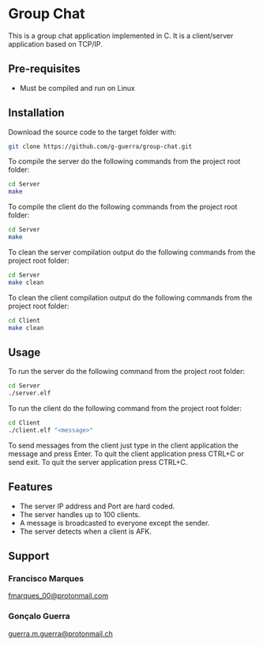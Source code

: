 # Group Chat

This is a group chat application implemented in C. It is a client/server application based on TCP/IP.

## Pre-requisites
* Must be compiled and run on Linux

## Installation

Download the source code to the target folder with:
```bash
git clone https://github.com/g-guerra/group-chat.git
```

To compile the server do the following commands from the project root folder:
```bash
cd Server
make
```

To compile the client do the following commands from the project root folder:
```bash
cd Server
make
```

To clean the server compilation output do the following commands from the project root folder:
```bash
cd Server
make clean
```

To clean the client compilation output do the following commands from the project root folder:
```bash
cd Client
make clean
```

## Usage

To run the server do the following command from the project root folder:
```bash
cd Server
./server.elf
```

To run the client do the following command from the project root folder:
```bash
cd Client
./client.elf "<message>"
```

To send messages from the client just type in the client application the message and press Enter.
To quit the client application press CTRL+C or send exit.
To quit the server application press CTRL+C.

## Features

* The server IP address and Port are hard coded.
* The server handles up to 100 clients.
* A message is broadcasted to everyone except the sender.
* The server detects when a client is AFK.

## Support
### Francisco Marques
fmarques_00@protonmail.com
### Gonçalo Guerra
guerra.m.guerra@protonmail.ch
